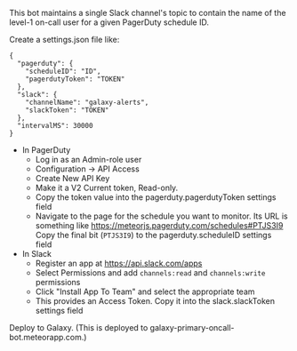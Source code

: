 This bot maintains a single Slack channel's topic to contain the name of the
level-1 on-call user for a given PagerDuty schedule ID.

Create a settings.json file like:

```
{
  "pagerduty": {
    "scheduleID": "ID",
    "pagerdutyToken": "TOKEN"
  },
  "slack": {
    "channelName": "galaxy-alerts",
    "slackToken": "TOKEN"
  },
  "intervalMS": 30000
}
```

- In PagerDuty
  - Log in as an Admin-role user
  - Configuration -> API Access
  - Create New API Key
  - Make it a V2 Current token, Read-only.
  - Copy the token value into the pagerduty.pagerdutyToken settings field
  - Navigate to the page for the schedule you want to monitor. Its URL is
    something like https://meteorjs.pagerduty.com/schedules#PTJS3I9
    Copy the final bit (`PTJS3I9`) to the pagerduty.scheduleID settings field
- In Slack
  - Register an app at https://api.slack.com/apps
  - Select Permissions and add `channels:read` and `channels:write` permissions
  - Click "Install App To Team" and select the appropriate team
  - This provides an Access Token. Copy it into the slack.slackToken settings field

Deploy to Galaxy.  (This is deployed to galaxy-primary-oncall-bot.meteorapp.com.)
